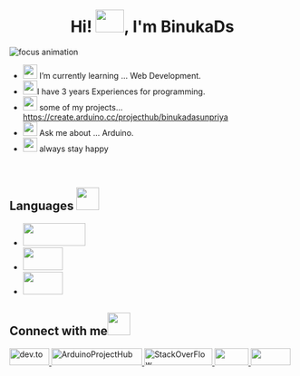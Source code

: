<h1 align="center">Hi! <img src="https://tinyurl.com/vus58p4x" height="40" width="50">, I'm BinukaDs </h1>
<img src="https://tinyurl.com/ccmye7nh" alt="focus animation" />

- <img src="https://tinyurl.com/3tk7aftk" height="25" width="25" /> I’m currently learning ... Web Development.
- <img src="https://tinyurl.com/jh95tkpx" height="25" width="25" />I have 3 years Experiences for programming.
- <img src="https://tinyurl.com/3tphaa93" height="25" width="25" /> some of my projects... https://create.arduino.cc/projecthub/binukadasunpriya
- <img src="https://tinyurl.com/mpju23dh" height="25" width="25" /> Ask me about ... Arduino.
- <img src="https://tinyurl.com/v2mc4hyc" height="25" width="25" /> always stay happy
<br>
<h2>Languages <img src="https://tinyurl.com/373x8ws9" height="40" width="40"/></h2>

- <img src="https://tinyurl.com/d2tuxtjk" height="40" width="110 "/>
- <img src="https://tinyurl.com/yfpueyty" height="40" width="70" />
- <img src="https://tinyurl.com/3zpjdtev" height="40" width="70" />

<h2>Connect with me<img src="https://tinyurl.com/53r9xhtv" height="40" width="40"/></h2>

<a href="https://dev.to/binukads" target="_blank" /><img src="https://tinyurl.com/2abysjr2" height="30px" width="70px" alt="dev.to" />
<a href="https://tinyurl.com/yxdmch39" target="_blank" /><img src="https://tinyurl.com/fjzrmxsz" height="30px" width="160px" alt="ArduinoProjectHub" />
<a href="https://tinyurl.com/buphz5ay" target="_blank" /><img src="https://tinyurl.com/t2t7wku5"  height="30px" width="120px" alt="StackOverFlow" />
<a href="https://tinyurl.com/nuvbu9j4" target="_blank" /><img src="https://tinyurl.com/5db53bdd" height="30px" width="60px">
<a href="https://tinyurl.com/8ewxzb3m" target="_blank" /><img src="https://tinyurl.com/ysattxax" height="30px" width="70px">


  




  
